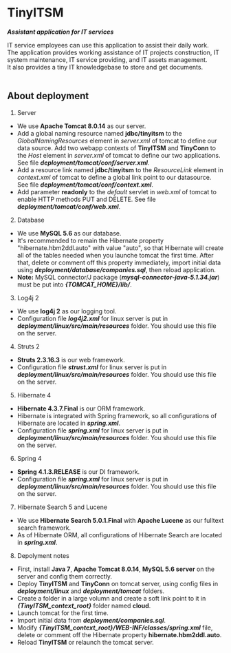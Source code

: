 # TinyITSM
***Assistant application for IT services***

IT service employees can use this application to assist their daily work.<br>
The application provides working assistance of IT projects construction, IT system maintenance, IT service providing, and IT assets management.<br>
It also provides a tiny IT knowledgebase to store and get documents.<br>
<br>
## About deployment
1. Server
- We use **Apache Tomcat 8.0.14** as our server.
- Add a global naming resource named **jdbc/tinyitsm** to the *GlobalNamingResources* element in *server.xml* of tomcat to define our data source. Add two webapp contexts of **TinyITSM** and **TinyConn** to the *Host* element in *server.xml* of tomcat to define our two applications. See file ***deployment/tomcat/conf/server.xml***.
- Add a resource link named **jdbc/tinyitsm** to the *ResourceLink* element in *context.xml* of tomcat to define a global link point to our datasource. See file ***deployment/tomcat/conf/context.xml***.
- Add parameter **readonly** to the *default* servlet in *web.xml* of tomcat to enable HTTP methods PUT and DELETE. See file ***deployment/tomcat/conf/web.xml***.
2. Database
- We use **MySQL 5.6** as our database.
- It's recommended to remain the Hibernate property "hibernate.hbm2ddl.auto" with value "auto", so that Hibernate will create all of the tables needed when you launche tomcat the first time. After that, delete or comment off this property immediately, import initial data using ***deployment/database/companies.sql***, then reload application.
- **Note:** MySQL connector/J package (***mysql-connector-java-5.1.34.jar***) must be put into ***{TOMCAT_HOME}/lib/***.
3. Log4j 2
- We use **log4j 2** as our logging tool.
- Configuration file ***log4j2.xml*** for linux server is put in ***deployment/linux/src/main/resources*** folder. You should use this file on the server.
4. Struts 2
- **Struts 2.3.16.3** is our web framework.
- Configuration file ***strust.xml*** for linux server is put in ***deployment/linux/src/main/resources*** folder. You should use this file on the server.
5. Hibernate 4
- **Hibernate 4.3.7.Final** is our ORM framework.
- Hibernate is integrated with Spring framework, so all configurations of Hibernate are located in ***spring.xml***.
- Configuration file ***spring.xml*** for linux server is put in ***deployment/linux/src/main/resources*** folder. You should use this file on the server.
6. Spring 4
- **Spring 4.1.3.RELEASE** is our DI framework.
- Configuration file ***spring.xml*** for linux server is put in ***deployment/linux/src/main/resources*** folder. You should use this file on the server.
7. Hibernate Search 5 and Lucene
- We use **Hibernate Search 5.0.1.Final** with **Apache Lucene** as our fulltext search framework.
- As of Hibernate ORM, all configurations of Hibernate Search are located in ***spring.xml***.
8. Depolyment notes
- First, install **Java 7**, **Apache Tomcat 8.0.14**, **MySQL 5.6 server** on the server and config them correctly.
- Deploy **TinyITSM** and **TinyConn** on tomcat server, using config files in ***deployment/linux*** and ***deployment/tomcat*** folders.
- Create a folder in a large volumn and create a soft link point to it in ***{TinyITSM_context_root}*** folder named **cloud**.
- Launch tomcat for the first time.
- Import initial data from ***deployment/companies.sql***.
- Modify ***{TinyITSM_context_root}/WEB-INF/classes/spring.xml*** file, delete or comment off the Hibernate property **hibernate.hbm2ddl.auto**.
- Reload **TinyITSM** or relaunch the tomcat server.
